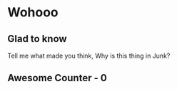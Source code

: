 # Wohooo

## Glad to know

Tell me what made you think, Why is this thing in Junk?




## Awesome Counter - 0 
<!-- Increment The Above number -- >
<!-- Sample -- >
<!-- 1. I <GITHUB USERNAME> found <script name> Awesome. -- >
<!-- 2. I <GITHUB USERNAME> found <script name> Awesome. -- >
<!-- Don't Delete the sample, they are just comments. BUT DONT FOREGET TO DECOMMENT -- >

